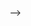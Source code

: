 <!-- - 👋 Hi, I’m @NikhilRaj-DevOps
- 👀 I’m interested in DevOps
- 🌱 I’m currently learning IAC.
- 💞️ I’m looking to contribute.
- 📫 How to reach me ...



<details open>
  <summary>⚡ GitHub Stats</summary>

  <img align="left" alt="NikhilRaj-DevOps's GitHub Stats" src="https://github-readme-stats.vercel.app/api?username=NikhilRaj-DevOps&show_icons=true&hide_border=true&theme=blue-green" />

</details>

<!---
NikhilRaj-DevOps/NikhilRaj-DevOps is a ✨ special ✨ repository because its `README.md` (this file) appears on your GitHub profile.
You can click the Preview link to take a look at your changes.
--->
 -->
